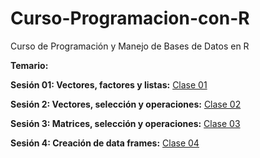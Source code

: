 # Curso-Programacion-con-R
Curso de Programación y Manejo de Bases de Datos en R

**Temario:**

**Sesión 01: Vectores, factores y listas:** [Clase 01](https://github.com/JuanCamilo18/Curso-Programacion-con-R/tree/main/Clase%2001)

**Sesión 2: Vectores, selección y operaciones:** [Clase 02](https://github.com/JuanCamilo18/Curso-Programacion-con-R/tree/main/Clase%2002)

**Sesión 3: Matrices, selección y operaciones:** [Clase 03](https://github.com/JuanCamilo18/Curso-Programacion-con-R/tree/main/Clase%2003)

**Sesión 4: Creación de data frames:** [Clase 04](https://github.com/JuanCamilo18/Curso-Programacion-con-R/tree/main/Clase%2004)


